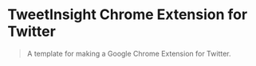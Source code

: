 # TweetInsight Chrome Extension for Twitter 
> A template for making a Google Chrome Extension for Twitter.